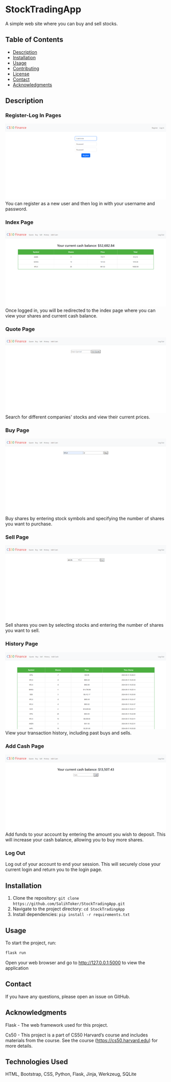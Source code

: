 # StockTradingApp

A simple web site where you can buy and sell stocks.

## Table of Contents
- [Description](#description)
- [Installation](#installation)
- [Usage](#usage)
- [Contributing](#contributing)
- [License](#license)
- [Contact](#contact)
- [Acknowledgments](#acknowledgments)

## Description

### Register-Log In Pages
![](Readme_Files/register.png)
You can register as a new user and then log in with your username and password.
### Index Page
![](Readme_Files/index.png)
Once logged in, you will be redirected to the index page where you can view your shares and current cash balance.
### Quote Page
![](Readme_Files/quote.png)
Search for different companies' stocks and view their current prices.
### Buy Page
![](Readme_Files/buy.png)
Buy shares by entering stock symbols and specifying the number of shares you want to purchase.
### Sell Page
![](Readme_Files/sell.png)
Sell shares you own by selecting stocks and entering the number of shares you want to sell.
### History Page
![](Readme_Files/history.png)
View your transaction history, including past buys and sells.
### Add Cash Page
![](Readme_Files/addcash.png)
Add funds to your account by entering the amount you wish to deposit. This will increase your cash balance, allowing you to buy more shares.
### Log Out
Log out of your account to end your session. This will securely close your current login and return you to the login page.

## Installation

1. Clone the repository: `git clone https://github.com/SalihToker/StockTradingApp.git`
2. Navigate to the project directory: `cd StockTradingApp`
3. Install dependencies: `pip install -r requirements.txt`

## Usage

To start the project, run:

```bash
flask run
```
Open your web browser and go to http://127.0.0.1:5000 to view the application

## Contact
If you have any questions, please open an issue on GitHub.

## Acknowledgments
Flask - The web framework used for this project.

Cs50 - This project is a part of CS50 Harvard’s course and includes materials from the course. See the course (https://cs50.harvard.edu) for more details.

## Technologies Used
HTML, Bootstrap, CSS, Python, Flask, Jinja, Werkzeug, SQLite


